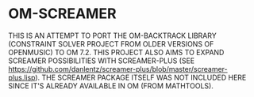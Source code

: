 # OM-SCREAMER

THIS IS AN ATTEMPT TO PORT THE OM-BACKTRACK LIBRARY (CONSTRAINT SOLVER PROJECT FROM OLDER VERSIONS OF OPENMUSIC) TO OM 7.2.
THIS PROJECT ALSO AIMS TO EXPAND SCREAMER POSSIBILITIES WITH SCREAMER-PLUS (SEE https://github.com/danlentz/screamer-plus/blob/master/screamer-plus.lisp).
THE SCREAMER PACKAGE ITSELF WAS NOT INCLUDED HERE SINCE IT'S ALREADY AVAILABLE IN OM (FROM MATHTOOLS).



